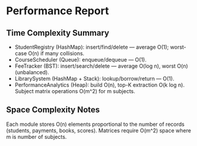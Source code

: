 # Performance Report

## Time Complexity Summary
- StudentRegistry (HashMap): insert/find/delete — average O(1); worst-case O(n) if many collisions.
- CourseScheduler (Queue): enqueue/dequeue — O(1).
- FeeTracker (BST): insert/search/delete — average O(log n), worst O(n) (unbalanced).
- LibrarySystem (HashMap + Stack): lookup/borrow/return — O(1).
- PerformanceAnalytics (Heap): build O(n), top-K extraction O(k log n). Subject matrix operations O(m^2) for m subjects.

## Space Complexity Notes
Each module stores O(n) elements proportional to the number of records (students, payments, books, scores). Matrices require O(m^2) space where m is number of subjects.
